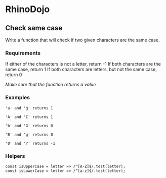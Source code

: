 # RhinoDojo

## Check same case

Write a function that will check if two given characters are the same case.

### Requirements
If either of the characters is not a letter, return -1
If both characters are the same case, return 1
If both characters are letters, but not the same case, return 0

*Make sure that the function returns a value*

### Examples
```
'a' and 'g' returns 1

'A' and 'C' returns 1

'b' and 'G' returns 0

'B' and 'g' returns 0

'0' and '?' returns -1
```

### Helpers

```
const isUpperCase = letter => /^[A-Z]$/.test(letter);
const isLowerCase = letter => /^[a-z]$/.test(letter);
```
